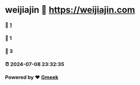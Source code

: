 # weijiajin :link: https://weijiajin.com 
### :page_facing_up: [1](https://weijiajin.com/tag.html) 
### :speech_balloon: 1 
### :hibiscus: 3 
### :alarm_clock: 2024-07-08 23:32:35 
### Powered by :heart: [Gmeek](https://github.com/Meekdai/Gmeek)
